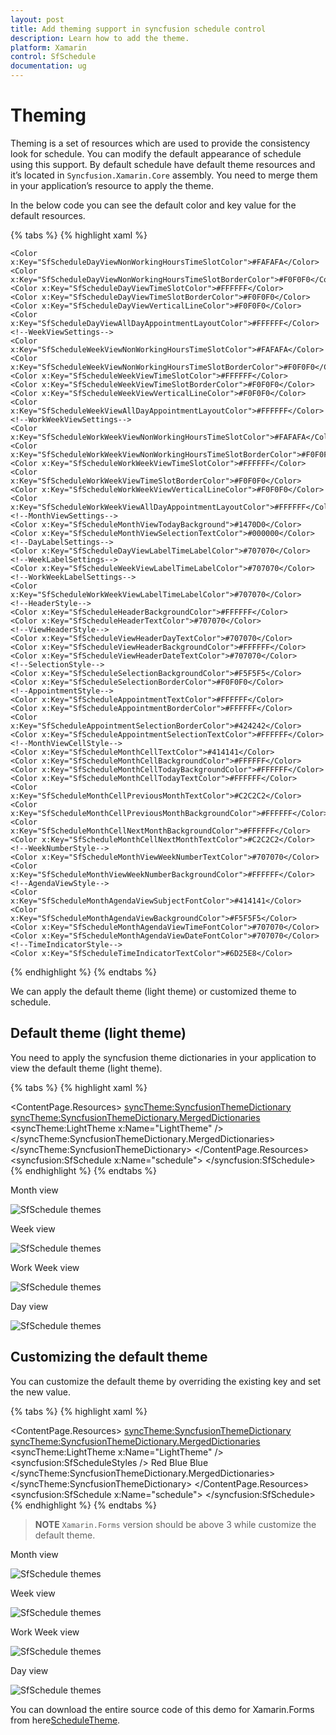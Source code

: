 ```yaml
---
layout: post
title: Add theming support in syncfusion schedule control
description: Learn how to add the theme.
platform: Xamarin
control: SfSchedule
documentation: ug
---
```


# Theming

Theming is a set of resources which are used to provide the consistency look for schedule.
You can modify the default appearance of schedule using this support. By default schedule have default theme resources and it’s located in `Syncfusion.Xamarin.Core` assembly. You need to merge them in your application’s resource to apply the theme.

In the below code you can see the default color and key value for the default resources.

{% tabs %}
{% highlight xaml %}
<!--DayViewSettings-->
    <Color x:Key="SfScheduleDayViewNonWorkingHoursTimeSlotColor">#FAFAFA</Color>
    <Color x:Key="SfScheduleDayViewNonWorkingHoursTimeSlotBorderColor">#F0F0F0</Color>
    <Color x:Key="SfScheduleDayViewTimeSlotColor">#FFFFFF</Color>
    <Color x:Key="SfScheduleDayViewTimeSlotBorderColor">#F0F0F0</Color>
    <Color x:Key="SfScheduleDayViewVerticalLineColor">#F0F0F0</Color>
    <Color x:Key="SfScheduleDayViewAllDayAppointmentLayoutColor">#FFFFFF</Color>
    <!--WeekViewSettings-->
    <Color x:Key="SfScheduleWeekViewNonWorkingHoursTimeSlotColor">#FAFAFA</Color>
    <Color x:Key="SfScheduleWeekViewNonWorkingHoursTimeSlotBorderColor">#F0F0F0</Color>
    <Color x:Key="SfScheduleWeekViewTimeSlotColor">#FFFFFF</Color>
    <Color x:Key="SfScheduleWeekViewTimeSlotBorderColor">#F0F0F0</Color>
    <Color x:Key="SfScheduleWeekViewVerticalLineColor">#F0F0F0</Color>
    <Color x:Key="SfScheduleWeekViewAllDayAppointmentLayoutColor">#FFFFFF</Color>
    <!--WorkWeekViewSettings-->
    <Color x:Key="SfScheduleWorkWeekViewNonWorkingHoursTimeSlotColor">#FAFAFA</Color>
    <Color x:Key="SfScheduleWorkWeekViewNonWorkingHoursTimeSlotBorderColor">#F0F0F0</Color>
    <Color x:Key="SfScheduleWorkWeekViewTimeSlotColor">#FFFFFF</Color>
    <Color x:Key="SfScheduleWorkWeekViewTimeSlotBorderColor">#F0F0F0</Color>
    <Color x:Key="SfScheduleWorkWeekViewVerticalLineColor">#F0F0F0</Color>
    <Color x:Key="SfScheduleWorkWeekViewAllDayAppointmentLayoutColor">#FFFFFF</Color>
    <!--MonthViewSettings-->
    <Color x:Key="SfScheduleMonthViewTodayBackground">#1470D0</Color>
    <Color x:Key="SfScheduleMonthViewSelectionTextColor">#000000</Color>
    <!--DayLabelSettings-->
    <Color x:Key="SfScheduleDayViewLabelTimeLabelColor">#707070</Color>
    <!--WeekLabelSettings-->
    <Color x:Key="SfScheduleWeekViewLabelTimeLabelColor">#707070</Color>
    <!--WorkWeekLabelSettings-->
    <Color x:Key="SfScheduleWorkWeekViewLabelTimeLabelColor">#707070</Color>
    <!--HeaderStyle-->
    <Color x:Key="SfScheduleHeaderBackgroundColor">#FFFFFF</Color>
    <Color x:Key="SfScheduleHeaderTextColor">#707070</Color>
    <!--ViewHeaderStyle-->
    <Color x:Key="SfScheduleViewHeaderDayTextColor">#707070</Color>
    <Color x:Key="SfScheduleViewHeaderBackgroundColor">#FFFFFF</Color>
    <Color x:Key="SfScheduleViewHeaderDateTextColor">#707070</Color>
    <!--SelectionStyle-->
    <Color x:Key="SfScheduleSelectionBackgroundColor">#F5F5F5</Color>
    <Color x:Key="SfScheduleSelectionBorderColor">#F0F0F0</Color>
    <!--AppointmentStyle-->
    <Color x:Key="SfScheduleAppointmentTextColor">#FFFFFF</Color>
    <Color x:Key="SfScheduleAppointmentBorderColor">#FFFFFF</Color>
    <Color x:Key="SfScheduleAppointmentSelectionBorderColor">#424242</Color>
    <Color x:Key="SfScheduleAppointmentSelectionTextColor">#FFFFFF</Color>
    <!--MonthViewCellStyle-->
    <Color x:Key="SfScheduleMonthCellTextColor">#414141</Color>
    <Color x:Key="SfScheduleMonthCellBackgroundColor">#FFFFFF</Color>
    <Color x:Key="SfScheduleMonthCellTodayBackgroundColor">#FFFFFF</Color>
    <Color x:Key="SfScheduleMonthCellTodayTextColor">#FFFFFF</Color>
    <Color x:Key="SfScheduleMonthCellPreviousMonthTextColor">#C2C2C2</Color>
    <Color x:Key="SfScheduleMonthCellPreviousMonthBackgroundColor">#FFFFFF</Color>
    <Color x:Key="SfScheduleMonthCellNextMonthBackgroundColor">#FFFFFF</Color>
    <Color x:Key="SfScheduleMonthCellNextMonthTextColor">#C2C2C2</Color>
    <!--WeekNumberStyle-->
    <Color x:Key="SfScheduleMonthViewWeekNumberTextColor">#707070</Color>
    <Color x:Key="SfScheduleMonthViewWeekNumberBackgroundColor">#FFFFFF</Color>
    <!--AgendaViewStyle-->
    <Color x:Key="SfScheduleMonthAgendaViewSubjectFontColor">#414141</Color>
    <Color x:Key="SfScheduleMonthAgendaViewBackgroundColor">#F5F5F5</Color>
    <Color x:Key="SfScheduleMonthAgendaViewTimeFontColor">#707070</Color>
    <Color x:Key="SfScheduleMonthAgendaViewDateFontColor">#707070</Color>
    <!--TimeIndicatorStyle-->
    <Color x:Key="SfScheduleTimeIndicatorTextColor">#6D25E8</Color>
{% endhighlight %}
{% endtabs %} 

We can apply the default theme (light theme) or customized theme to schedule.

## Default theme (light theme)

You need to apply the syncfusion theme dictionaries in your application to view the default theme (light theme).

{% tabs %}
{% highlight xaml %}
<?xml version="1.0" encoding="utf-8"?>
<ContentPage xmlns="http://xamarin.com/schemas/2014/forms" xmlns:x="http://schemas.microsoft.com/winfx/2009/xaml" xmlns:local="clr-namespace:ScheduleTheme" x:Class="ScheduleTheme.MainPage" xmlns:syncfusion="clr-namespace:Syncfusion.SfSchedule.XForms;assembly=Syncfusion.SfSchedule.XForms"
              xmlns:syncTheme="clr-namespace:Syncfusion.XForms.Themes;assembly=Syncfusion.Core.XForms">
    <ContentPage.Resources>
        <syncTheme:SyncfusionThemeDictionary>
            <syncTheme:SyncfusionThemeDictionary.MergedDictionaries>
                <syncTheme:LightTheme x:Name="LightTheme" />
            </syncTheme:SyncfusionThemeDictionary.MergedDictionaries>
        </syncTheme:SyncfusionThemeDictionary>
    </ContentPage.Resources>   
    <syncfusion:SfSchedule x:Name="schedule">
    </syncfusion:SfSchedule>
</ContentPage>  
{% endhighlight %}
{% endtabs %} 

Month view

![SfSchedule themes](GettingStarted_images/Xamarin.Forms-Schedule-Defaultthememonth.png)

Week view

![SfSchedule themes](GettingStarted_images/Xamarin.Forms-Schedule-Defaultthemeweek.png)

Work Week view

![SfSchedule themes](GettingStarted_images/Xamarin.Forms-Schedule-Defaultthemeworkweek.png)

Day view

![SfSchedule themes](GettingStarted_images/Xamarin.Forms-Schedule-Defaultthemeday.png)

## Customizing the default theme

You can customize the default theme by overriding the existing key and set the new value.

{% tabs %}
{% highlight xaml %}
<?xml version="1.0" encoding="utf-8"?>
<ContentPage xmlns="http://xamarin.com/schemas/2014/forms" xmlns:x="http://schemas.microsoft.com/winfx/2009/xaml" xmlns:local="clr-namespace:ScheduleTheme" x:Class="ScheduleTheme.MainPage" xmlns:syncfusion="clr-namespace:Syncfusion.SfSchedule.XForms;assembly=Syncfusion.SfSchedule.XForms"
              xmlns:syncTheme="clr-namespace:Syncfusion.XForms.Themes;assembly=Syncfusion.Core.XForms">
    <ContentPage.Resources>
        <syncTheme:SyncfusionThemeDictionary>
            <syncTheme:SyncfusionThemeDictionary.MergedDictionaries>
                <syncTheme:LightTheme x:Name="LightTheme" />
                <syncfusion:SfScheduleStyles />
                <ResourceDictionary>
                    <Color x:Key="SfScheduleHeaderTextColor">Red</Color>
                    <Color x:Key="SfScheduleViewHeaderDayTextColor">Blue</Color>
                    <Color x:Key="SfScheduleViewHeaderDateTextColor">Blue</Color>
                </ResourceDictionary>
            </syncTheme:SyncfusionThemeDictionary.MergedDictionaries>
        </syncTheme:SyncfusionThemeDictionary>
    </ContentPage.Resources>   
    <syncfusion:SfSchedule x:Name="schedule">
    </syncfusion:SfSchedule>
</ContentPage> 
{% endhighlight %}
{% endtabs %} 

>**NOTE**
`Xamarin.Forms` version should be above 3 while customize the default theme.

Month view

![SfSchedule themes](GettingStarted_images/Xamarin.Forms-Schedule-Customizedthememonth.png)

Week view

![SfSchedule themes](GettingStarted_images/Xamarin.Forms-Schedule-Customizedthemeweek.png)

Work Week view

![SfSchedule themes](GettingStarted_images/Xamarin.Forms-Schedule-Customizedthemeworkweek.png)

Day view

![SfSchedule themes](GettingStarted_images/Xamarin.Forms-Schedule-Customizedthemeday.png)

You can download the entire source code of this demo for Xamarin.Forms from
here[ScheduleTheme](https://github.com/SyncfusionExamples/xamarin-schedule-theming).